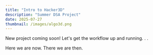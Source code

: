 ```yaml
---
title: "Intro to Hacker3D"
description: "Summer DSA Project"
date: 2025-07-27
thumbnail: /images/algo3d.png
---
```


New project coming soon! Let's get the workflow up and running. . . 

Here we are now. There we are then.
